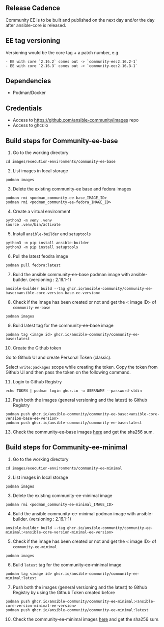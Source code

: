 ## Release Cadence

Community EE is to be built and published on the next day and/or the day after ansible-core is released.

## EE tag versioning

Versioning would be the core tag + a patch number, e.g

    - EE with core `2.16.2` comes out -> `community-ee:2.16.2-1`
    - EE with core `2.16.3` comes out -> `community-ee:2.16.3-1`


## Dependencies

-   Podman/Docker

##  Credentials

- Access to  https://github.com/ansible-community/images repo
- Access to ghcr.io


## Build steps for Community-ee-base

1. Go to the working directory

`cd images/execution-environments/community-ee-base`

2. List images in local storage

`podman images`

3. Delete the existing community-ee base and fedora images

```
podman rmi <podman_community-ee-base_IMAGE_ID>
podman rmi <podman_community-ee-fedora_IMAGE_ID>
```
4. Create a virtual environment

```
python3 -m venv .venv
source .venv/bin/activate
```
5. Install `ansible-builder` and `setuptools`

```
python3 -m pip install ansible-builder
python3 -m pip install setuptools
```

6. Pull the latest feodra image

`podman pull fedora:latest`

7. Build the ansible community-ee-base podman image with ansible-builder. (versioning : 2.16.1-1)

`ansible-builder build --tag ghcr.io/ansible-community/community-ee-base:<ansible-core-version-base-ee-version>`

8. Check if the image has been created or not and get the < image ID> of `community-ee-base`

`podman images`

9. Build latest tag for the community-ee-base image

`podman tag <image id> ghcr.io/ansible-community/community-ee-base:latest`

10. Create the Github token

Go to Github UI and create Personal Token (classic).

Select `write:packages` scope while creating the token.
Copy the token from Github UI and then pass the token on the following command.


11. Login to Github Registry

`echo TOKEN | podman login ghcr.io -u USERNAME --password-stdin`

12. Push both the images (general versioning and the latest) to Github Registry

```
podman push ghcr.io/ansible-community/community-ee-base:<ansible-core-version-base-ee-version>
podman push ghcr.io/ansible-community/community-ee-base:latest
```
13.   Check the community-ee-base images [here](https://github.com/orgs/ansible-community/packages/container/package/community-ee-base)  and get the sha256 sum.



## Build steps for Community-ee-minimal

1. Go to the working directory

`cd images/execution-environments/community-ee-minimal`

2. List images in local storage

`podman images`

3. Delete the existing community-ee-minimal image

`podman rmi <podman_community-ee-minimal_IMAGE_ID>`

4. Build the ansible community-ee-minimal podman image with ansible-builder. (versioning : 2.16.1-1)

`ansible-builder build --tag ghcr.io/ansible-community/community-ee-minimal:<ansible-core-version-minimal-ee-version>`

5. Check if the image has been created or not and get the < image ID> of `community-ee-minimal`

`podman images`

6. Build `latest` tag for the community-ee-minimal image

`podman tag <image id> ghcr.io/ansible-community/community-ee-minimal:latest`

7. Push both the images (general versioning and the latest) to Github Registry by using the Github Token created before

```
podman push ghcr.io/ansible-community/community-ee-minimal:<ansible-core-version-minimal-ee-version>
podman push ghcr.io/ansible-community/community-ee-minimal:latest
```
10.   Check the community-ee-minimal images [here](https://github.com/orgs/ansible-community/packages/container/package/community-ee-minimal)  and get the sha256 sum.

